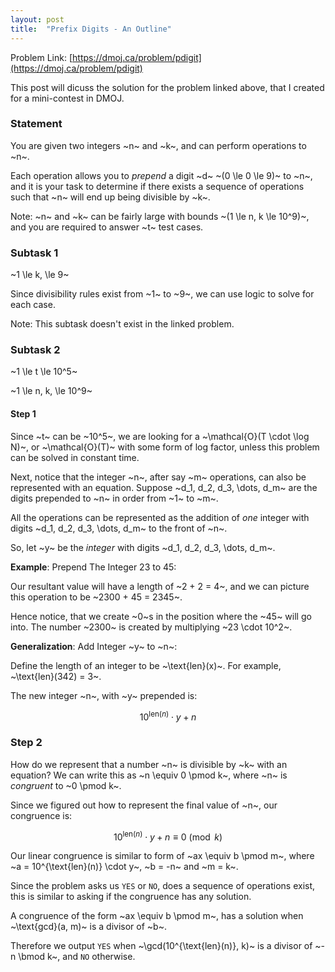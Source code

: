 ```yaml
---
layout: post
title:  "Prefix Digits - An Outline"
---
```


Problem Link: [https://dmoj.ca/problem/pdigit](https://dmoj.ca/problem/pdigit)

This post will dicuss the solution for the problem linked above, that I created
for a mini-contest in DMOJ.

### Statement 

You are given two integers ~n~ and ~k~, and can perform operations to ~n~.

Each operation allows you to *prepend* a digit ~d~ ~(0 \le 0 \le 9)~ to ~n~, 
and it is your task to determine if there exists a sequence of operations such
that ~n~ will end up being divisible by ~k~.

Note: ~n~ and ~k~ can be fairly large with bounds ~(1 \le n, k \le 10^9)~, and 
you are required to answer ~t~ test cases.

<!-- more -->

### Subtask 1

~1 \le k, \le 9~ 

Since divisibility rules exist from ~1~ to ~9~, we can use logic to solve for 
each case.

Note: This subtask doesn't exist in the linked problem.

### Subtask 2

~1 \le t \le 10^5~

~1 \le n, k, \le 10^9~

#### Step 1 

Since ~t~ can be ~10^5~, we are looking for a ~\mathcal{O}(T \cdot \log N)~, or ~\mathcal{O}(T)~ with some form of log factor, unless this problem can be solved in constant time.

Next, notice that the integer ~n~, after say ~m~ operations, can also be represented with an equation. Suppose ~d_1, d_2, d_3, \dots, d_m~ are the digits prepended to ~n~ in order from ~1~ to ~m~.

All the operations can be represented as the addition of *one* integer with digits ~d_1, d_2, d_3, \dots, d_m~ to the front of ~n~.

So, let ~y~ be the *integer* with digits ~d_1, d_2, d_3, \dots, d_m~.

**Example**: Prepend The Integer 23 to 45:

Our resultant value will have a length of ~2 + 2 = 4~, and we can picture this operation to be ~2300 + 45 = 2345~.

Hence notice, that we create ~0~s in the position where the ~45~ will go into. The number ~2300~ is created by multiplying ~23 \cdot 10^2~.

**Generalization**: Add Integer ~y~ to ~n~:

Define the length of an integer to be ~\text{len}(x)~. For example, ~\text{len}(342) = 3~.

The new integer ~n~, with ~y~ prepended is:

$$10^{\text{len}(n)} \cdot y + n$$

### Step 2

How do we represent that a number ~n~ is divisible by ~k~ with an equation? We can write this as ~n \equiv 0 \pmod k~, where ~n~ is *congruent* to ~0 \pmod k~. 

Since we figured out how to represent the final value of ~n~, our congruence is:

$$10^{\text{len}(n)} \cdot y + n \equiv 0 \pmod k$$

Our linear congruence is similar to form of ~ax \equiv b \pmod m~, where ~a = 10^{\text{len}(n)} \cdot y~, ~b = -n~ and ~m = k~.

Since the problem asks us `YES` or `NO`, does a sequence of operations exist, this is similar to asking if the congruence has any solution.

A congruence of the form ~ax \equiv b \pmod m~, has a solution when ~\text{gcd}(a, m)~ is a divisor of ~b~.

Therefore we output `YES` when ~\gcd(10^{\text{len}(n)}, k)~ is a divisor of ~-n \bmod k~, and `NO` otherwise.
